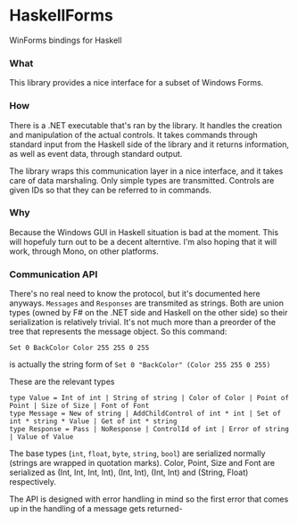 # HaskellForms
WinForms bindings for Haskell

### What
This library provides a nice interface for a subset of Windows Forms.

### How
There is a .NET executable that's ran by the library. It handles the creation and manipulation of the actual controls.
It takes commands through standard input from the Haskell side of the library and it returns information, as well as event
data, through standard output.

The library wraps this communication layer in a nice interface, and it takes care of data marshaling.
Only simple types are transmitted. Controls are given IDs so that they can be referred to in commands.

### Why
Because the Windows GUI in Haskell situation is bad at the moment. This will hopefuly turn out to be a decent
alterntive. I'm also hoping that it will work, through Mono, on other platforms.

### Communication API
There's no real need to know the protocol, but it's documented here anyways.
`Messages` and `Responses` are transmited as strings. Both are union types (owned by F# on the .NET side and Haskell on 
the other side) so their serialization is relatively trivial. 
It's not much more than a preorder of the tree that represents the message object. So this command:
```
Set 0 BackColor Color 255 255 0 255
```
is actually the string form of `Set 0 "BackColor" (Color 255 255 0 255)`

These are the relevant types
```
type Value = Int of int | String of string | Color of Color | Point of Point | Size of Size | Font of Font
type Message = New of string | AddChildControl of int * int | Set of int * string * Value | Get of int * string
type Response = Pass | NoResponse | ControlId of int | Error of string | Value of Value
```

The base types (`int`, `float`, `byte`, `string`, `bool`) are serialized normally (strings are wrapped in quotation marks).
Color, Point, Size and Font are serialized as (Int, Int, Int, Int), (Int, Int), (Int, Int) and (String, Float) respectively.

The API is designed with error handling in mind so the first error that comes up in the handling of a message gets returned-
